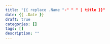 ```yaml
---
title: "{{ replace .Name "-" " " | title }}"
date: {{ .Date }}
draft: true
categories: []
tags: []
description: ""
---
```


